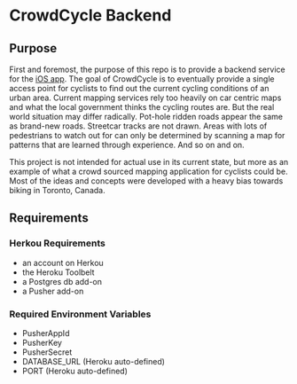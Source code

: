 CrowdCycle Backend
==============

Purpose
------
First and foremost, the purpose of this repo is  to provide a backend service for the [iOS app](https://github.com/jayanth1991/crowdcycle-iOS). The goal of CrowdCycle is to eventually provide a single access point for cyclists to find out the current cycling conditions of an urban area. Current mapping services rely too heavily on car centric maps and what the local government thinks the cycling routes are. But the real world situation may differ radically. Pot-hole ridden roads appear the same as brand-new roads. Streetcar tracks are not drawn. Areas with lots of pedestrians to watch out for can only be determined by scanning a
map for patterns that are learned through experience. And so on and on.

This project is not intended for actual use in its current state, but more as an example of what a crowd sourced mapping application for cyclists could be. Most of the ideas and concepts were developed with a heavy bias towards biking in
Toronto, Canada.

Requirements
------------
### Herkou Requirements
- an account on Herkou
- the Heroku Toolbelt 
- a Postgres db add-on
- a Pusher add-on

### Required Environment Variables
- PusherAppId
- PusherKey
- PusherSecret
- DATABASE_URL (Heroku auto-defined)
- PORT (Heroku auto-defined)
